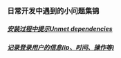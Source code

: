 ### 日常开发中遇到的小问题集锦

##### [安装过程中提示Unmet dependencies](./安装过程中提示Unmet_dependencies.md "点击跳转")
##### [记录登录用户的信息(ip、时间、操作等)](./login_user_ip_record.md "点击跳转")